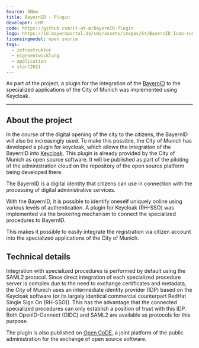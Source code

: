 ```yaml
---
Source: SNow
title: BayernID - Plugin
developer: LHM
code: https://github.com/it-at-m/BayernID-Plugin
logo: https://id.bayernportal.de/cms/assets/images/64/BayernID_Icon-rund.625c9ab7.svg
licensingmodel: open source
tags:
  - infrastruktur
  - eigenentwicklung
  - application
  - start2021
---
```


As part of the project, a plugin for the integration of the [BayernID](https://id.bayernportal.de/de/) to the specialized applications of the City of Munich was implemented using Keycloak.

---

## About the project

In the course of the digital opening of the city to the citizens, the BayernID will also be increasingly used. To make this possible, the City of Munich has developed a plugin for keycloak, which allows the integration of the BayernID into [Keycloak](keycloak). This plugin is already provided by the City of Munich as open source software. It will be published as part of the piloting of the administration cloud on the repository of the open source platform being developed there.

The BayernID is a digital identity that citizens can use in connection with the processing of digital administrative services.

With the BayernID, it is possible to identify oneself uniquely online using various levels of authentication. A plugin for Keycloak (RH-SSO) was implemented via the brokering mechanism to connect the specialized procedures to BayernID.

This makes it possible to easily integrate the registration via citizen account into the specialized applications of the City of Munich.

## Technical details

Integration with specialized procedures is performed by default using the SAML2 protocol. Since direct integration of each specialized procedure server is complex due to the need to exchange certificates and metadata, the City of Munich uses an intermediate identity provider (IDP) based on the Keycloak software (or its largely identical commercial counterpart RedHat Single Sign On (RH-SSO)). This has the advantage that the connected specialized procedures can only establish a position of trust with this IDP. Both OpenID-Connect (OIDC) and SAML2 are available as protocols for this purpose.

The plugin is also published on [Open CoDE](https://gitlab.opencode.de/landeshauptstadt-muenchen/bayernid-plugin), a joint platform of the public administration for the exchange of open source software.
